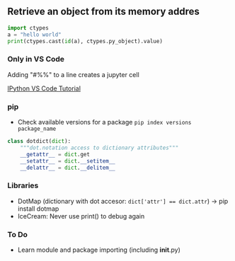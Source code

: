 
## Retrieve an object from its memory addres
```python
import ctypes
a = "hello world"
print(ctypes.cast(id(a), ctypes.py_object).value)
```

### Only in VS Code
Adding "#%%" to a line creates a jupyter cell

[IPython VS Code Tutorial](https://code.visualstudio.com/docs/python/jupyter-support-py)



### pip
* Check available versions for a package
`pip index versions package_name`


```python
class dotdict(dict):
    """dot.notation access to dictionary attributes"""
    __getattr__ = dict.get
    __setattr__ = dict.__setitem__
    __delattr__ = dict.__delitem__

```

### Libraries
- DotMap (dictionary with dot accesor: `dict['attr'] == dict.attr`) -> pip install dotmap
- IceCream: Never use print() to debug again


### To Do
- Learn module and package importing (including __init__.py)
